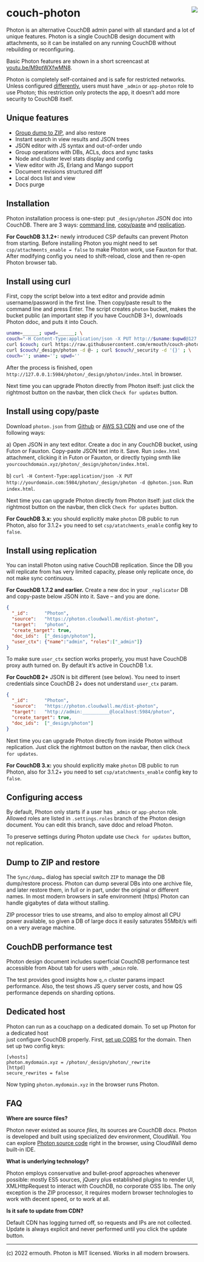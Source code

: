 # <img align="right" src="http://jquerymy.com/kod/photon-github.png" /> couch-photon
Photon is an alternative CouchDB admin panel with all standard and a lot of unique features. Photon is a single CouchDB design document with attachments, so it can be installed on any running CouchDB without rebuilding or reconfiguring.

Basic Photon features are shown in a short screencast at [youtu.be/M9ptWXfwMN8](https://youtu.be/M9ptWXfwMN8).

Photon is completely self-contained and is safe for restricted networks. Unless configured [differently](#configuring-access), users must have `_admin` or `app-photon` role to use Photon; this restriction only protects the app, it doesn’t add more security to CouchDB itself.

## Unique features

* [Group dump to ZIP](#dump-to-zip-and-restore), and also restore
* Instant search in view results and JSON trees
* JSON editor with JS syntax and out-of-order undo
* Group operations with DBs, ACLs, docs and sync tasks
* Node and cluster level stats display and config
* View editor with JS, Erlang and Mango support
* Document revisions structured diff
* Local docs list and view
* Docs purge

## Installation

Photon installation process is one-step: put `_design/photon` JSON doc into CouchDB. There are 3 ways: [command line](#install-using-curl), [copy/paste](#install-using-copypaste) and [replication](#install-using-replication).

**For CouchDB 3.1.2+:** newly introduced CSP defaults can prevent Photon from starting. Before installing Photon you might need to set `csp/attachments_enable = false` to make Photon work, use Fauxton for that. After modifying config you need to shift-reload, close and then re-open Photon browser tab.

## Install using curl

First, copy the script below into a text editor and provide admin username/password in the first line. Then copy/paste result to the command line 
and press Enter. The script creates `photon` bucket, makes the bucket public (an important step if you have CouchDB 3+), downloads Photon ddoc, and puts it into Couch.

```bash
uname=______; upwd=______; \
couch="-H Content-Type:application/json -X PUT http://$uname:$upwd@127.0.0.1:5984/photon"; \
curl $couch; curl https://raw.githubusercontent.com/ermouth/couch-photon/master/photon.json | \
curl $couch/_design/photon -d @- ; curl $couch/_security -d '{}' ; \
couch=''; uname=''; upwd=''
```

After the process is finished, open `http://127.0.0.1:5984/photon/_design/photon/index.html` in browser. 

Next time you can upgrade Photon directly from Photon itself: just click the rightmost button on the navbar, then click `Check for updates` button.

## Install using copy/paste
Download `photon.json` from [Github](https://raw.githubusercontent.com/ermouth/couch-photon/master/photon.json) or [AWS S3 CDN](https://s3-eu-west-1.amazonaws.com/cdn.cloudwall.me/photon/photon.json) and use one of the following ways:

a) Open JSON in any text editor. Create a doc in any CouchDB bucket, using Futon or Fauxton. Copy-paste JSON text into it. Save. Run `index.html` attachment, clicking it in Futon or Fauxton, or directly typing smth like `yourcouchdomain.xyz/photon/_design/photon/index.html`.

b) `curl -H Content-Type:application/json -X PUT http://yourdomain.com:5984/photon/_design/photon -d @photon.json`. Run `index.html`.

Next time you can upgrade Photon directly from Photon itself: just click the rightmost button on the navbar, then click `Check for updates` button.

**For CouchDB 3.x:** you should explicitly make `photon` DB public to run Photon, also for 3.1.2+ you need to set `csp/atatchments_enable` config key to `false`.

## Install using replication
You can install Photon using native CouchDB replication. Since the DB you will replicate from has very limited capacity, please only replicate once, do not make sync continuous.

__For CouchDB 1.7.2 and earlier.__ Create a new doc in your `_replicator` DB and copy-paste below JSON into it. Save – and you are done.
```json
{
  "_id":      "Photon",
  "source":   "https://photon.cloudwall.me/dist-photon",
  "target":   "photon",
  "create_target": true,
  "doc_ids":  ["_design/photon"],
  "user_ctx": {"name":"admin", "roles":["_admin"]}
}
```
To make sure `user_ctx` section works properly, you must have CouchDB proxy auth turned on. By default it’s active in CouchDB 1.x.

__For CouchDB 2+__ JSON is bit different (see below). You need to insert credentials since CouchDB 2+ does not understand `user_ctx` param.
```json
{
  "_id":      "Photon",
  "source":   "https://photon.cloudwall.me/dist-photon",
  "target":   "http://admin:__________@localhost:5984/photon",
  "create_target": true,
  "doc_ids":  ["_design/photon"]
}
```

Next time you can upgrade Photon directly from inside Photon without replication. Just click the rightmost button on the navbar, then click `Check for updates`.

**For CouchDB 3.x:** you should explicitly make `photon` DB public to run Photon, also for 3.1.2+ you need to set `csp/atatchments_enable` config key to `false`.

## Configuring access

By default, Photon only starts if a user has `_admin` or `app-photon` role. Allowed roles are listed in `.settings.roles` branch of the Photon design document. You can edit this branch, save ddoc and reload Photon. 

To preserve settings during Photon update use `Check for updates` button, not replication.

## Dump to ZIP and restore

The `Sync/dump…` dialog has special switch `ZIP` to manage the DB dump/restore process. Photon can dump several DBs into one archive file, and later restore them, in full or in part, under the original or different names. In most modern browsers in safe environment (https) Photon can handle gigabytes of data without stalling.

ZIP processor tries to use streams, and also to employ almost all CPU power available, so given a DB of large docs it easily saturates 55Mbit/s wifi on a very average machine. 

## CouchDB performance test

Photon design document includes superficial CouchDB performance test accessible from About tab for users with `_admin` role.

The test provides good insights how `q,n` cluster params impact performance. Also, the test shows JS query server costs, and how QS performance depends on sharding options.

## Dedicated host

Photon can run as a couchapp on a dedicated domain. To set up Photon for a dedicated host  
just configure CouchDB properly. First, [set up CORS](https://cloudwall.me/setup_couch#h-16ylld74) 
for the domain. Then set up two config keys:
```
[vhosts] 
photon.mydomain.xyz = /photon/_design/photon/_rewrite
[httpd]
secure_rewrites = false
```
Now typing `photon.mydomain.xyz` in the browser runs Photon.

## FAQ

__Where are source files?__

Photon never existed as source _files_, its sources are CouchDB _docs_. Photon is developed and built using specialized dev environment, CloudWall. You can explore [Photon source code](https://cloudwall.me/_demo/#cw/Manifest/!WyJlZGl0IiwiY3ctUGhvdG9uLTFjY2QiXQ--) right in the browser, using CloudWall demo built-in IDE.

__What is underlying technology?__

Photon employs conservative and bullet-proof approaches whenever possible: mostly ES5 sources, jQuery plus established plugins to render UI, XMLHttpRequest to interact with CouchDB, no corporate OSS libs. The only exception is the ZIP processor, it requires modern browser technologies to work with decent speed, or to work at all.

__Is it safe to update from CDN?__

Default CDN has logging turned off, so requests and IPs are not collected. Update is always explicit and never performed until you click the update button. 

---

(c) 2022 ermouth. Photon is MIT licensed. Works in all modern browsers. 
